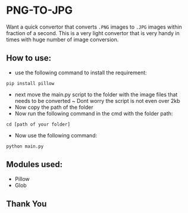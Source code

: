 # PNG-TO-JPG 

Want a quick convertor that converts `.PNG` images to `.JPG` images within fraction of a second. This is a very light convertor that is very handy in times with huge number of image conversion.

## How to use:

- use the following command to install the requirement:
```
pip install pillow
```
- next move the main.py script to the folder with the image files that needs to be converted ~ Dont worry the script is not even over 2kb
- Now copy the path of the folder
- Now run the following command in the cmd with the folder path:
```
cd [path of your folder]
```
- Now use the following command:
```
python main.py
```

## Modules used:
- Pillow
- Glob

## Thank You




<!-- Updated README links and corrected typos -->
<!-- Updated README links and corrected typos -->